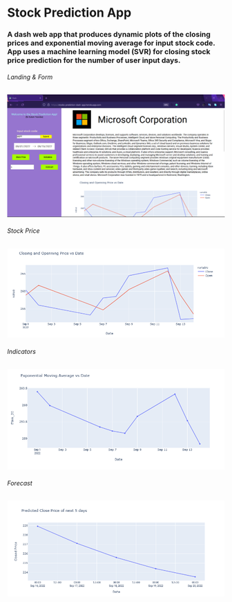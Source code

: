 # Stock Prediction App

### A dash web app that produces dynamic plots of the closing prices and exponential moving average for input stock code. App uses a machine learning model (SVR) for closing stock price prediction for the number of user input days.

###### Landing & Form
![alt text](/images/stock.png)

###### Stock Price
![alt text](https://raw.githubusercontent.com/gdsghost/Stock_Prediction_App/master/images/closing_opening_price_date.png)

###### Indicators
![alt text](https://raw.githubusercontent.com/gdsghost/Stock_Prediction_App/master/images/ema_date.png)

###### Forecast
![alt text](https://raw.githubusercontent.com/gdsghost/Stock_Prediction_App/master/images/predicted_close_price.png)
